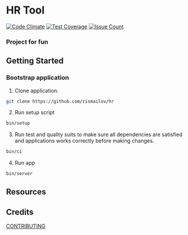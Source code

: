 # HR Tool
[![Code Climate](https://codeclimate.com/github/zismailov/hr/badges/gpa.svg)](https://codeclimate.com/github/zismailov/hr)
[![Test Coverage](https://codeclimate.com/github/zismailov/hr/badges/coverage.svg)](https://codeclimate.com/github/zismailov/hr/coverage)
[![Issue Count](https://codeclimate.com/github/zismailov/hr/badges/issue_count.svg)](https://codeclimate.com/github/zismailov/hr)
### Project for fun

## Getting Started
### Bootstrap application

1. Clone application.

```bash
git clone https://github.com/zismailov/hr
```
2. Run setup script

```bash
bin/setup
```

3. Run test and quality suits to make sure all dependencies are satisfied and applications works correctly before making changes.

```bash
bin/ci
```

4. Run app

```bash
bin/server
```

## Resources

## Credits

[CONTRIBUTING](https://github.com/zismailov/hr/contributors)
